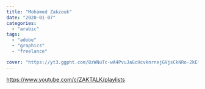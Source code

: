 ```yaml
---
title: "Mohamed Zakzouk"
date: "2020-01-07"
categories:
  - "arabic"
tags:
  - "adobe"
  - "graphics"
  - "freelance"

cover: "https://yt3.ggpht.com/8zWNuTc-wA4PvuJaGcHcvknrnejGVjsCkNRo-2kEfogtCsoHcN5ubHOMb8suaaViuFLr8KbA=s88-c-k-c0x00ffffff-no-rj"
---
```


https://www.youtube.com/c/ZAKTALK/playlists
